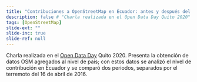 ```yaml
---
title: "Contribuciones a OpenStreetMap en Ecuador: antes y después del terremoto 16A"
description: false # "Charla realizada en el Open Data Day Quito 2020"
tags: [OpenStreetMap]
slide-ext: ""
slide-inc: true
slide-ref: null
---
```


Charla realizada en el [Open Data Day](https://www.datalat.org/opendataday) Quito 2020.
Presenta la obtención de datos OSM agregados al nivel de país; con estos datos se analizó
el nivel de contribución en Ecuador y se comparó dos periodos, separados por el terremoto
del 16 de abril de 2016.